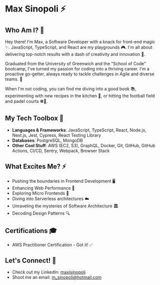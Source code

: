 # Max Sinopoli ⚡️

## Who Am I? 🌟
Hey there! I'm Max, a Software Developer with a knack for front-end magic ✨. JavaScript, TypeScript, and React are my playgrounds 🎮. I'm all about delivering top-notch results with a dash of creativity and innovation 🚀.

Graduated from the University of Greenwich and the "School of Code" bootcamp, I've turned my passion for coding into a thriving career. I'm a proactive go-getter, always ready to tackle challenges in Agile and diverse teams. 🤝

When I'm not coding, you can find me diving into a good book 📚, experimenting with new recipes in the kitchen 🍳, or hitting the football field and padel courts ⚽🎾.

## My Tech Toolbox 🔧
- **Languages & Frameworks**: JavaScript, TypeScript, React, Node.js, Next.js, Jest, Cypress, React Testing Library
- **Databases**: PostgreSQL, MongoDB
- **Other Cool Stuff**: AWS (EC2, S3), GraphQL, Docker, Git, GitHub, GitHub Actions, CI/CD, Sentry, Webpack, Browser Stack

## What Excites Me? ⚡️
- Pushing the boundaries in Frontend Development 🖥️
- Enhancing Web Performance 💨
- Exploring Micro Frontends 🧐
- Diving into Serverless architectures ☁️
- Unraveling the mysteries of Software Architecture 🏛️
- Decoding Design Patterns 🔍

## Certifications 🎓
- AWS Practitioner Certification - Got it! ✅

## Let's Connect! 🤙
- Check out my LinkedIn: [maxisinopoli](https://www.linkedin.com/in/maxsinopoli/)
- Shoot me an email: [m_sinopoli@hotmail.com](mailto:m_sinopoli@hotmail.com)
